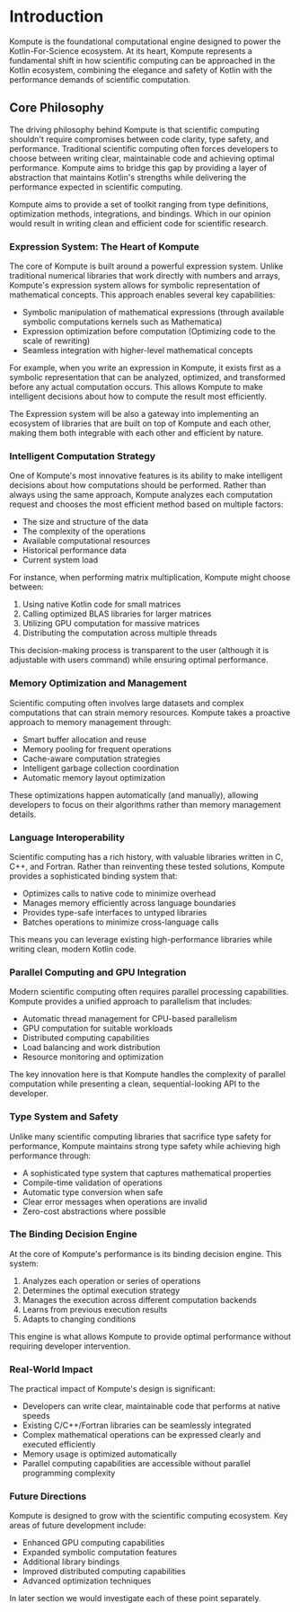 # Introduction

Kompute is the foundational computational engine designed to power the Kotlin-For-Science ecosystem. At its heart, Kompute represents a fundamental shift in how scientific computing can be approached in the Kotlin ecosystem, combining the elegance and safety of Kotlin with the performance demands of scientific computation.

## Core Philosophy

The driving philosophy behind Kompute is that scientific computing shouldn't require compromises between code clarity, type safety, and performance. Traditional scientific computing often forces developers to choose between writing clear, maintainable code and achieving optimal performance. Kompute aims to bridge this gap by providing a layer of abstraction that maintains Kotlin's strengths while delivering the performance expected in scientific computing.

Kompute aims to provide a set of toolkit ranging from type definitions, optimization methods, integrations, and bindings. Which in our opinion would result in writing clean and efficient code for scientific research.

### Expression System: The Heart of Kompute

The core of Kompute is built around a powerful expression system. Unlike traditional numerical libraries that work directly with numbers and arrays, Kompute's expression system allows for symbolic representation of mathematical concepts. This approach enables several key capabilities:

- Symbolic manipulation of mathematical expressions (through available symbolic computations kernels such as Mathematica)
- Expression optimization before computation (Optimizing code to the scale of rewriting)
- Seamless integration with higher-level mathematical concepts

For example, when you write an expression in Kompute, it exists first as a symbolic representation that can be analyzed, optimized, and transformed before any actual computation occurs. This allows Kompute to make intelligent decisions about how to compute the result most efficiently.

The Expression system will be also a gateway into implementing an ecosystem of libraries that are built on top of Kompute and each other, making them both integrable with each other and efficient by nature.

### Intelligent Computation Strategy

One of Kompute's most innovative features is its ability to make intelligent decisions about how computations should be performed. Rather than always using the same approach, Kompute analyzes each computation request and chooses the most efficient method based on multiple factors:

- The size and structure of the data
- The complexity of the operations
- Available computational resources
- Historical performance data
- Current system load

For instance, when performing matrix multiplication, Kompute might choose between:
1. Using native Kotlin code for small matrices
2. Calling optimized BLAS libraries for larger matrices
3. Utilizing GPU computation for massive matrices
4. Distributing the computation across multiple threads

This decision-making process is transparent to the user (although it is adjustable with users command) while ensuring optimal performance.

### Memory Optimization and Management

Scientific computing often involves large datasets and complex computations that can strain memory resources. Kompute takes a proactive approach to memory management through:

- Smart buffer allocation and reuse
- Memory pooling for frequent operations
- Cache-aware computation strategies
- Intelligent garbage collection coordination
- Automatic memory layout optimization

These optimizations happen automatically (and manually), allowing developers to focus on their algorithms rather than memory management details.

### Language Interoperability

Scientific computing has a rich history, with valuable libraries written in C, C++, and Fortran. Rather than reinventing these tested solutions, Kompute provides a sophisticated binding system that:

- Optimizes calls to native code to minimize overhead
- Manages memory efficiently across language boundaries
- Provides type-safe interfaces to untyped libraries
- Batches operations to minimize cross-language calls

This means you can leverage existing high-performance libraries while writing clean, modern Kotlin code.

### Parallel Computing and GPU Integration

Modern scientific computing often requires parallel processing capabilities. Kompute provides a unified approach to parallelism that includes:

- Automatic thread management for CPU-based parallelism
- GPU computation for suitable workloads
- Distributed computing capabilities
- Load balancing and work distribution
- Resource monitoring and optimization

The key innovation here is that Kompute handles the complexity of parallel computation while presenting a clean, sequential-looking API to the developer.

### Type System and Safety

Unlike many scientific computing libraries that sacrifice type safety for performance, Kompute maintains strong type safety while achieving high performance through:

- A sophisticated type system that captures mathematical properties
- Compile-time validation of operations
- Automatic type conversion when safe
- Clear error messages when operations are invalid
- Zero-cost abstractions where possible

### The Binding Decision Engine

At the core of Kompute's performance is its binding decision engine. This system:

1. Analyzes each operation or series of operations
2. Determines the optimal execution strategy
3. Manages the execution across different computation backends
4. Learns from previous execution results
5. Adapts to changing conditions

This engine is what allows Kompute to provide optimal performance without requiring developer intervention.

### Real-World Impact

The practical impact of Kompute's design is significant:

- Developers can write clear, maintainable code that performs at native speeds
- Existing C/C++/Fortran libraries can be seamlessly integrated
- Complex mathematical operations can be expressed clearly and executed efficiently
- Memory usage is optimized automatically
- Parallel computing capabilities are accessible without parallel programming complexity

### Future Directions

Kompute is designed to grow with the scientific computing ecosystem. Key areas of future development include:

- Enhanced GPU computing capabilities
- Expanded symbolic computation features
- Additional library bindings
- Improved distributed computing capabilities
- Advanced optimization techniques

In later section we would investigate each of these point separately.
